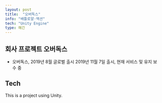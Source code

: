 ```yaml
---
layout: post
title:  "오버독스"
info: "배틀로얄·액션"
tech: "Unity Engine"
type: 해긴
---
```


## 회사 프로젝트 오버독스
* 오버독스, 2019년 8월 글로벌 출시
   2019년 11월 7일 출시, 현재 서비스 및 유지 보수 중

## Tech
This is a project using Unity.  
